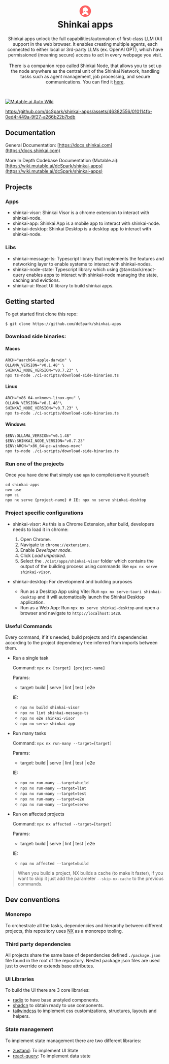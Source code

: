 <h1 align="center">
  <img width="36" height="36" src="assets/icon.png"/><br/>
  Shinkai apps
</h1>
<p align="center">Shinkai apps unlock the full capabilities/automation of first-class LLM (AI) support in the web browser. It enables creating multiple agents, each connected to either local or 3rd-party LLMs (ex. OpenAI GPT), which have permissioned (meaning secure) access to act in every webpage you visit.
<br/>
<br/>
There is a companion repo called Shinkai Node, that allows you to set up the node anywhere as the central unit of the Shinkai Network, handling tasks such as agent management, job processing, and secure communications. 
You can find it <a href="https://github.com/dcSpark/shinkai-node">here</a>.</p><br/>

[![Mutable.ai Auto Wiki](https://img.shields.io/badge/Auto_Wiki-Mutable.ai-blue)](https://wiki.mutable.ai/dcSpark/shinkai-apps)


https://github.com/dcSpark/shinkai-apps/assets/46382556/010114fb-0ed4-449a-9f27-a266b22b7bdb

## Documentation

General Documentation: [https://docs.shinkai.com](https://docs.shinkai.com)

More In Depth Codebase Documentation (Mutable.ai): [https://wiki.mutable.ai/dcSpark/shinkai-apps](https://wiki.mutable.ai/dcSpark/shinkai-apps)

## Projects

### Apps

- shinkai-visor: Shinkai Visor is a chrome extension to interact with shinkai-node.
- shinkai-app: Shinkai App is a mobile app to interact with shinkai-node.
- shinkai-desktop: Shinkai Desktop is a desktop app to interact with shinkai-node.

### Libs

- shinkai-message-ts: Typescript library that implements the features and networking layer to enable systems to interact with shinkai-nodes.
- shinkai-node-state: Typescript library which using @tanstack/react-query enables apps to interact with shinkai-node managing the state, caching and evictions.
- shinkai-ui: React UI library to build shinkai apps.

## Getting started

To get started first clone this repo:

```
$ git clone https://github.com/dcSpark/shinkai-apps
```

### Download side binaries:

#### Macos
```
ARCH="aarch64-apple-darwin" \
OLLAMA_VERSION="v0.1.48" \
SHINKAI_NODE_VERSION="v0.7.23" \
npx ts-node ./ci-scripts/download-side-binaries.ts
```

#### Linux
```
ARCH="x86_64-unknown-linux-gnu" \
OLLAMA_VERSION="v0.1.48"\
SHINKAI_NODE_VERSION="v0.7.23" \
npx ts-node ./ci-scripts/download-side-binaries.ts
```

#### Windows
```
$ENV:OLLAMA_VERSION="v0.1.48"
$ENV:SHINKAI_NODE_VERSION="v0.7.23"
$ENV:ARCH="x86_64-pc-windows-msvc"
npx ts-node ./ci-scripts/download-side-binaries.ts
```

### Run one of the projects
Once you have done that simply use `npm` to compile/serve it yourself:

```
cd shinkai-apps
nvm use
npm ci
npx nx serve {project-name} # IE: npx nx serve shinkai-desktop
```

### Project specific configurations

- shinkai-visor: As this is a Chrome Extension, after build, developers needs to load it in chrome:

  1. Open Chrome.
  2. Navigate to `chrome://extensions`.
  3. Enable _Developer mode_.
  4. Click _Load unpacked_.
  5. Select the `./dist/apps/shinkai-visor` folder which contains the output of the building process using commands like `npx nx serve shinkai-visor`.

- shinkai-desktop: For development and building purposes
  - Run as a Desktop App using Vite:
    Run `npx nx serve:tauri shinkai-desktop` and it will automatically launch the Shinkai Desktop application.
  - Run as a Web App:
    Run `npx nx serve shinkai-desktop` and open a browser and navigate to `http://localhost:1420`.

### Useful Commands

Every command, if it's needed, build projects and it's dependencies according to the project dependency tree inferred from imports between them.

- Run a single task

  Command: `npx nx [target] [project-name]`

  Params:

  - target: build | serve | lint | test | e2e

  IE:

  - `npx nx build shinkai-visor`
  - `npx nx lint shinkai-message-ts`
  - `npx nx e2e shinkai-visor`
  - `npx nx serve shinkai-app`

- Run many tasks

  Command: `npx nx run-many --target=[target]`

  Params:

  - target: build | serve | lint | test | e2e

  IE:

  - `npx nx run-many --target=build`
  - `npx nx run-many --target=lint`
  - `npx nx run-many --target=test`
  - `npx nx run-many --target=e2e`
  - `npx nx run-many --target=serve`

- Run on affected projects

  Command: `npx nx affected --target=[target]`

  Params:

  - target: build | serve | lint | test | e2e

  IE:

  - `npx nx affected --target=build`

> When you build a project, NX builds a cache (to make it faster), if you want to skip it just add the parameter `--skip-nx-cache` to the previous commands.

## Dev conventions

### Monorepo

To orchestrate all the tasks, dependencies and hierarchy between different projects, this repository uses [NX](https://nx.dev/) as a monorepo tooling.

### Third party dependencies

All projects share the same base of dependencies defined `./package.json` file found in the root of the repository. Nested package json files are used just to override or extends base attributes.

### UI Libraries

To build the UI there are 3 core libraries:

- [radix](https://www.radix-ui.com/) to have base unstyled components.
- [shadcn](https://ui.shadcn.com/) to obtain ready to use components.
- [tailwindcss](https://tailwindui.com/) to implement css customizations, structures, layouts and helpers.

### State management

To implement state management there are two different libraries:

- [zustand](https://docs.pmnd.rs/zustand/getting-started/introduction): To implement UI State
- [react-query](https://tanstack.com/query/v4): To implement data state
